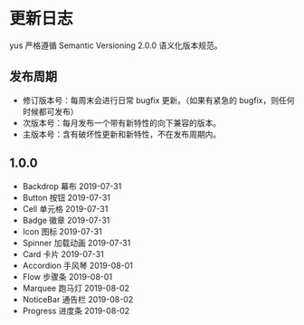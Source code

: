 # 更新日志

yus 严格遵循 Semantic Versioning 2.0.0 语义化版本规范。


## 发布周期

- 修订版本号：每周末会进行日常 bugfix 更新。（如果有紧急的 bugfix，则任何时候都可发布）
- 次版本号：每月发布一个带有新特性的向下兼容的版本。
- 主版本号：含有破坏性更新和新特性，不在发布周期内。

## 1.0.0

- Backdrop 幕布 2019-07-31
- Button 按钮 2019-07-31
- Cell 单元格 2019-07-31
- Badge 徽章 2019-07-31
- Icon 图标 2019-07-31
- Spinner 加载动画 2019-07-31
- Card 卡片 2019-07-31
- Accordion 手风琴 2019-08-01
- Flow 步骤条 2019-08-01
- Marquee 跑马灯 2019-08-02
- NoticeBar 通告栏 2019-08-02
- Progress 进度条 2019-08-02
